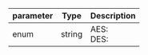 | parameter | Type | Description |
| ----------- | ----------- |----------- |
| enum  |  string  | AES: <br/>DES:    |